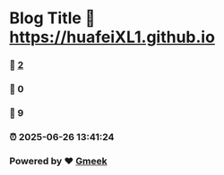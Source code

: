 # Blog Title :link: https://huafeiXL1.github.io 
### :page_facing_up: [2](https://huafeiXL1.github.io/tag.html) 
### :speech_balloon: 0 
### :hibiscus: 9 
### :alarm_clock: 2025-06-26 13:41:24 
### Powered by :heart: [Gmeek](https://github.com/Meekdai/Gmeek)
